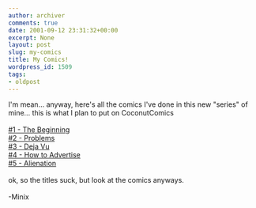 ```yaml
---
author: archiver
comments: true
date: 2001-09-12 23:31:32+00:00
excerpt: None
layout: post
slug: my-comics
title: My Comics!
wordpress_id: 1509
tags:
- oldpost
---
```


I'm mean...  anyway, here's all the comics I've done in this new "series" of mine... this is what I plan to put on CoconutComics<br /><br /><a href="http://www.oliverweb.com/newsimages/Comic1.gif">#1 - The Beginning</a><br /><a href="http://www.oliverweb.com/newsimages/Comic2.gif">#2 - Problems</a><br /><a href="http://www.oliverweb.com/newsimages/Comic3.gif">#3 - Deja Vu</a><br /><a href="http://www.oliverweb.com/newsimages/Comic4.gif">#4 - How to Advertise</a><br /><a href="http://www.oliverweb.com/newsimages/Comic5.gif">#5 - Alienation</a><br /><br />ok, so the titles suck, but look at the comics anyways.<br /><br />-Minix